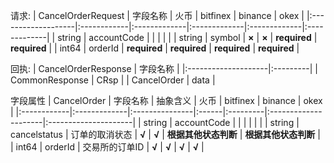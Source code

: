 请求:
| CancelOrderRequest | 字段名称    | 火币         | bitfinex     | binance      | okex         |
|:-------------------|:------------|:-------------|:-------------|:-------------|:-------------|
| string             | accountCode |              |              |              |              |
| string             | symbol      | **×**        | **×**        | **required** | **required** |
| int64              | orderId     | **required** | **required** | **required** | **required** |

回执:
| CancelOrderResponse | 字段名称 |
|:--------------------|:---------|
| CommonResponse      | CRsp     |
| CancelOrder         | data     |

字段属性
| CancelOrder | 字段名称     | 抽象含义       | 火币  | bitfinex | binance              | okex                 |
|:------------|:-------------|:---------------|:------|:---------|:---------------------|:---------------------|
| string      | accountCode  |                |       |          |                      |                      |
| string      | cancelstatus | 订单的取消状态 | **√** | **√**    | **根据其他状态判断** | **根据其他状态判断** |
| int64       | orderId      | 交易所的订单ID | **√** | **√**    | **√**                | **√**                |
